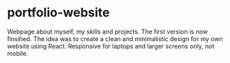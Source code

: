 # portfolio-website

Webpage about myself, my skills and projects. The first version is now finsihed. The idea was to create a clean and minimalistic design for my own website using React. Responsive for laptops and larger screens only, not mobile.
